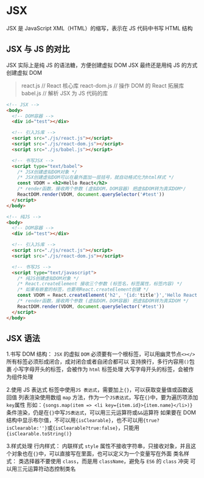 # JSX

JSX 是 JavaScript XML（HTML）的缩写，表示在 JS 代码中书写 HTML 结构

## JSX 与 JS 的对比

JSX 实际上是纯 JS 的语法糖，方便创建虚拟 DOM
JSX 最终还是用纯 JS 的方式创建虚拟 DOM

> react.js // React 核心库
> react-dom.js // 操作 DOM 的 React 拓展库
> babel.js // 解析 JSX 为 JS 代码的库

```html
<!-- JSX -->
<body>
  <!-- DOM容器 -->
  <div id="test"></div>

  <!-- 引入JS库 -->
  <script src="./js/react.js"></script>
  <script src="./js/react-dom.js"></script>
  <script src="./js/babel.js"></script>

  <!-- 书写JSX -->
  <script type="text/babel">
    /* JSX创建虚拟DOM对象 */
    /* JSX创建虚拟DOM可以在最外面加一层括号，就自动格式化为html样式 */
    const VDOM = <h2>Hello React</h2>
    /* render函数，接收两个参数 (虚拟DOM，DOM容器) 把虚拟DOM转为真实DOM*/
    ReactDOM.render(VDOM, document.querySelector('#test'))
  </script>
</body>
```

```html
<!-- 纯JS -->
<body>
  <!-- DOM容器 -->
  <div id="test"></div>

  <!-- 引入JS库 -->
  <script src="./js/react.js"></script>
  <script src="./js/react-dom.js"></script>

  <!-- 书写JS -->
  <script type="text/javascript">
    /* 纯JS创建虚拟DOM对象 */
    /* React.createElement 接收三个参数 (标签名，标签属性，标签内容) */
    /* 如果有嵌套的标签，也要用React.createElement创建 */
    const VDOM = React.createElement('h2', '{id:'title'}','Hello React')
    /* render函数，接收两个参数 (虚拟DOM，DOM容器) 把虚拟DOM转为真实DOM */
    ReactDOM.render(VDOM, document.querySelector('#test'))
  </script>
</body>
```

## JSX 语法

1.书写 DOM 结构：
`JSX` 的虚拟 `DOM` 必须要有一个根标签，可以用幽灵节点`<></>`
所有标签必须形成闭合，成对闭合或者自闭合都可以
支持换行，多行内容用`()`包裹
小写字母开头的标签，会被作为 `html` 标签处理
大写字母开头的标签，会被作为组件处理

2.使用 JS 表达式
标签中使用`JS 表达式`，需要加上`{}`，可以获取变量值或函数返回值
列表渲染使用数组 `map` 方法，作为一个`JS表达式`，写在`{}`中，要为遍历项添加`key`属性
形如：`{songs.map(item => <li key={item.id}>{item.name}</li>)}`
条件渲染，仍是在`{}`中写`JS表达式`，可以用三元运算符或`&&`运算符
如果要在 DOM 结构中显示布尔值，不可以用`{isClearable}`，也不可以用`{true?isClearable:''}`或`{isClearable?true:false}`，只能用`{isClearable.toString()}`

3.样式处理
行内样式：
内联样式 `style` 属性不接收字符串，只接收对象，并且这个对象也在`{}`中，可以直接写在里面，也可以定义为一个变量写在外面
类名样式：
类选择器不要使用 `class`，而是用 `className`，避免与 `ES6` 的 `class` 冲突
可以用三元运算符动态控制类名
